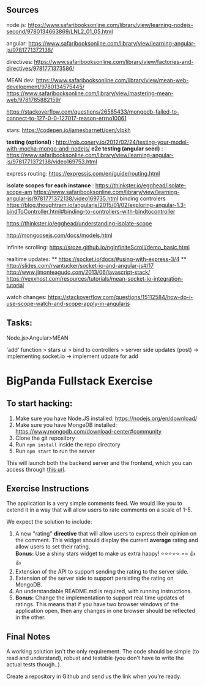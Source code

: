 ## Sources

node.js: https://www.safaribooksonline.com/library/view/learning-nodejs-second/9780134663869/LNL2_01_05.html

angular: https://www.safaribooksonline.com/library/view/learning-angular-js/9781771372138/

directives: https://www.safaribooksonline.com/library/view/factories-and-directives/9781771373586/

MEAN dev: https://www.safaribooksonline.com/library/view/mean-web-development/9780134575445/
https://www.safaribooksonline.com/library/view/mastering-mean-web/9781785882159/

https://stackoverflow.com/questions/26585433/mongodb-failed-to-connect-to-127-0-0-127017-reason-errno10061

stars: https://codepen.io/jamesbarnett/pen/vlpkh

**testing (optional)** : http://rob.conery.io/2012/02/24/testing-your-model-with-mocha-mongo-and-nodejs/
**e2e testing (angular seed)** : https://www.safaribooksonline.com/library/view/learning-angular-js/9781771372138/video169753.html

express routing: https://expressjs.com/en/guide/routing.html

**isolate scopes for each instance** :
https://thinkster.io/egghead/isolate-scope-am
https://www.safaribooksonline.com/library/view/learning-angular-js/9781771372138/video169735.html
binding controlers https://blog.thoughtram.io/angularjs/2015/01/02/exploring-angular-1.3-bindToController.html#binding-to-controllers-with-bindtocontroller

https://thinkster.io/egghead/understanding-isolate-scope

http://mongoosejs.com/docs/models.html

infinite scrolling: https://sroze.github.io/ngInfiniteScroll/demo_basic.html

realtime updates: 
** https://socket.io/docs/#using-with-express-3/4 ** 
http://slides.com/ryantucker/socket-io-and-angular-js#/17
http://www.jlmonteagudo.com/2013/06/javascript-stack/
https://vexxhost.com/resources/tutorials/mean-socket-io-integration-tutorial

watch changes:
https://stackoverflow.com/questions/15112584/how-do-i-use-scope-watch-and-scope-apply-in-angularjs

## Tasks:
Node.js>Angular>MEAN

'add' function > stars ui > bind to controllers > server side updates (post) -> implementing socket.io -> implement udpate for add

# BigPanda Fullstack Exercise

## To start hacking:

1. Make sure you have Node.JS installed: https://nodejs.org/en/download/
1. Make sure you have MongeDB installed:  https://www.mongodb.com/download-center#community
1. Clone the git repository
1. Run `npm install` inside the repo directory
1. Run `npm start` to run the server

This will launch both the backend server and the frontend, which you can access through [this url](http://localhost:3000).

## Exercise Instructions

The application is a very simple comments feed. We would like you to extend it in a way that will allow users to rate comments on a scale of 1-5.

We expect the solution to include:

1. A new "rating" **directive** that will allow users to express their opinion on the comment. This widget should display the current **average** rating and allow users to set their rating.  
**Bonus:** Use a shiny stars widget to make us extra happy! :star::star::star::star::star: == :+1::+1:
1. Extension of the API to support sending the rating to the server side.
1. Extension of the server side to support persisting the rating on MongoDB.
1. An understandable README.md is required, with running instructions.
1. **Bonus:** Change the implementation to support real time updates of ratings. This means that if you have two browser windows of the application open, then any changes in one browser should be reflected in the other.

## Final Notes

A working solution isn't the only requirement. The code should be simple (to read and understand), robust and testable (you don't have to write the actual tests though..).

Create a repository in Github and send us the link when you're ready.
